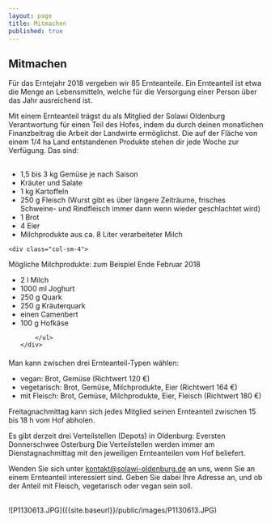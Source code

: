 ```yaml
---
layout: page
title: Mitmachen
published: true
---
```





## Mitmachen

Für das Erntejahr 2018 vergeben wir 85 Ernteanteile. Ein Ernteanteil ist etwa die Menge an Lebensmitteln, welche für die Versorgung einer Person über das Jahr ausreichend ist.

Mit einem Ernteanteil trägst du als Mitglied der Solawi Oldenburg Verantwortung für einen Teil des Hofes, indem du durch deinen monatlichen Finanzbeitrag die Arbeit der Landwirte ermöglichst. Die auf der Fläche von einem 1/4 ha Land entstandenen Produkte stehen dir jede Woche zur Verfügung. Das sind:

<div class="row" style="margin-top:30px; margin-bottom:20px">
	<div class="col-sm-4">
		<ul class="minus_left">
<li>1,5 bis 3 kg Gemüse je nach Saison</li>
<li>Kräuter und Salate</li>
<li>1 kg Kartoffeln</li>

<li>250 g Fleisch (Wurst gibt es über längere Zeiträume, frisches Schweine- und Rindfleisch immer dann wenn wieder geschlachtet wird)</li>
<li>1 Brot</li>
<li>4 Eier</li>
<li>Milchprodukte aus ca. 8 Liter verarbeiteter Milch</li>
		</ul>
	</div>
	
	<div class="col-sm-4">
Mögliche Milchprodukte: zum Beispiel Ende Februar 2018
		<ul class="minus_left">
<li>2 l Milch</li>
<li>1000 ml Joghurt</li>
<li>250 g Quark</li>
<li>250 g Kräuterquark</li>
<li>einen Camenbert</li>
<li>100 g Hofkäse</li>

	
		</ul>
	</div>
</div>

Man kann zwischen drei Ernteanteil-Typen wählen:
- vegan: Brot, Gemüse (Richtwert 120 €)
- vegetarisch: Brot, Gemüse, Milchprodukte, Eier (Richtwert 164 €)
- mit Fleisch: Brot, Gemüse, Milchprodukte, Eier, Fleisch (Richtwert 180 €)

Freitagnachmittag kann sich jedes Mitglied seinen Ernteanteil zwischen 15 bis 18 h vom Hof abholen.

Es gibt derzeit drei Verteilstellen (Depots) in Oldenburg:
Eversten 
Donnerschwee 
Osterburg
Die Verteilstellen werden immer am Dienstagnachmittag mit den jeweiligen Ernteanteilen vom Hof beliefert.

Wenden Sie sich unter [kontakt@solawi-oldenburg.de](mailto:kontakt@solawi-oldenburg.de) an uns, wenn Sie an einem Ernteanteil interessiert sind. Geben Sie dabei Ihre Adresse an, und ob der Anteil mit Fleisch, vegetarisch oder vegan sein soll.

<br>
![P1130613.JPG]({{site.baseurl}}/public/images/P1130613.JPG)
